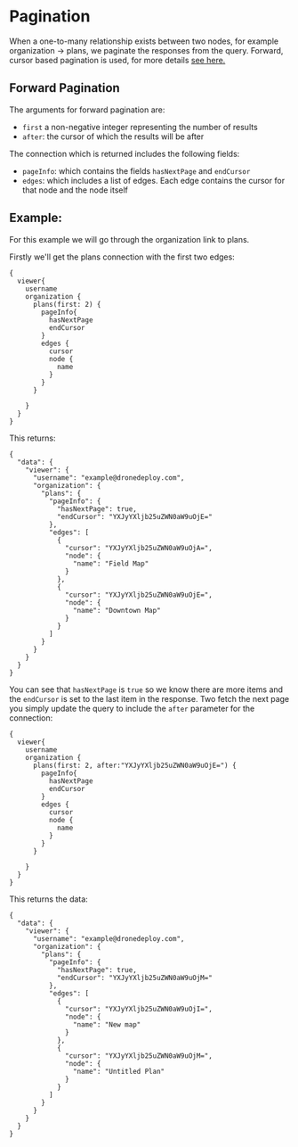 # Pagination

When a one-to-many relationship exists between two nodes, for example organization -&gt; plans, we paginate the responses from the query. Forward, cursor based pagination is used, for more details [see here.](http://graphql.org/learn/pagination/)

## Forward Pagination

The arguments for forward pagination are:

* `first`  a non-negative integer representing the number of results
* `after`: the cursor of which the results will be after

The connection which is returned includes the following fields:

* `pageInfo`: which contains the fields `hasNextPage` and `endCursor`  
* `edges`: which includes a list of edges. Each edge contains the cursor for that node and the node itself

## Example:

For this example we will go through the organization link to plans.

Firstly we'll get the plans connection with the first two edges:

```text
{
  viewer{
    username
    organization {
      plans(first: 2) {
        pageInfo{
          hasNextPage
          endCursor
        }
        edges {
          cursor
          node {
            name            
          }
        }
      }

    }
  }
}
```

This returns:

```text
{
  "data": {
    "viewer": {
      "username": "example@dronedeploy.com",
      "organization": {
        "plans": {
          "pageInfo": {
            "hasNextPage": true,
            "endCursor": "YXJyYXljb25uZWN0aW9uOjE="
          },
          "edges": [
            {
              "cursor": "YXJyYXljb25uZWN0aW9uOjA=",
              "node": {
                "name": "Field Map"
              }
            },
            {
              "cursor": "YXJyYXljb25uZWN0aW9uOjE=",
              "node": {
                "name": "Downtown Map"
              }
            }
          ]
        }
      }
    }
  }
}
```

You can see that `hasNextPage` is `true` so we know there are more items and the `endCursor` is set to the last item in the response. Two fetch the next page you simply update the query to include the `after` parameter for the connection:

```text
{
  viewer{
    username
    organization {
      plans(first: 2, after:"YXJyYXljb25uZWN0aW9uOjE=") {
        pageInfo{
          hasNextPage
          endCursor
        }
        edges {
          cursor
          node {
            name            
          }
        }
      }

    }
  }
}
```

This returns the data:

```text
{
  "data": {
    "viewer": {
      "username": "example@dronedeploy.com",
      "organization": {
        "plans": {
          "pageInfo": {
            "hasNextPage": true,
            "endCursor": "YXJyYXljb25uZWN0aW9uOjM="
          },
          "edges": [
            {
              "cursor": "YXJyYXljb25uZWN0aW9uOjI=",
              "node": {
                "name": "New map"
              }
            },
            {
              "cursor": "YXJyYXljb25uZWN0aW9uOjM=",
              "node": {
                "name": "Untitled Plan"
              }
            }
          ]
        }
      }
    }
  }
}
```

